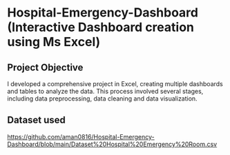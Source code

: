 # Hospital-Emergency-Dashboard (Interactive Dashboard creation using Ms Excel)
## Project Objective
I developed a comprehensive project in Excel, creating multiple dashboards and tables to analyze the data. This process involved several stages, including data preprocessing, data cleaning and data visualization.
## Dataset used
https://github.com/aman0816/Hospital-Emergency-Dashboard/blob/main/Dataset%20Hospital%20Emergency%20Room.csv

